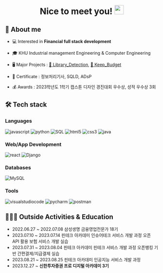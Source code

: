 <h1 align="center">Nice to meet you! <img width="30px" src="https://raw.githubusercontent.com/iampavangandhi/iampavangandhi/master/gifs/Hi.gif"></h1>
<h2>🎤 About me</h2>

- 💻 Interested in **Financial full stack development**

- 🎓 KHU Industrial management Engineering & Computer Engineering

- 🖥 Major Projects : <a href="https://github.com/kkh0331/Library_Detection">📓 Library_Detection</a>, <a href="https://github.com/kkh0331/Keep_Budget"> 🏦 Keep_Budget</a>

- 🪪 Certificate : 정보처리기사, SQLD, ADsP

- 💰 Awards : 2023학년도 1학기 캡스톤 디자인 경진대회 우수상, 성적 우수상 3회

<h2>🛠 Tech stack</h2>
<h3>Languages</h3>
<p>
     <img src="https://img.shields.io/badge/Javascript-F7DF1E.svg?style=for-the-badge&logo=javascript&logoColor=black" alt="javascript"/>
    <img src="https://img.shields.io/badge/python-3776AB.svg?style=for-the-badge&logo=python&logoColor=white" alt="python"/>
     <img alt="SQL" src="https://img.shields.io/badge/SQL%20-%23025E8C.svg?style=for-the-badge&logo=amazon-dynamodb&logoColor=white">
     <img src="https://img.shields.io/badge/html-E34F26.svg?style=for-the-badge&logo=html5&logoColor=white" alt="html5"/> 
     <img src="https://img.shields.io/badge/css-1572B6.svg?style=for-the-badge&logo=css3&logoColor=white" alt="css3"/>
     <img src="https://img.shields.io/badge/java-007396.svg?style=for-the-badge&logo=java&logoColor=white" alt="java"/>
</p>

<h3>Web/App Development</h3>
<p>
    <img src="https://img.shields.io/badge/reactjs-61DAFB.svg?style=for-the-badge&logo=react&logoColor=black" alt="react"/>
    <img alt="Django" src="https://img.shields.io/badge/Django-092E20?style=for-the-badge&logo=django&logoColor=white">
</p>

<h3>Databases</h3>
<p>
    <img alt="MySQL" src="https://img.shields.io/badge/MySQL-00000F?style=for-the-badge&logo=mysql&logoColor=white">
</p>

<h3>Tools</h3>
<p>
    <img src="https://img.shields.io/badge/visual studio code-007ACC.svg?style=for-the-badge&logo=visualstudiocode&logoColor=white" alt="visualstudiocode"/>
    <img alt="pycharm" src="https://img.shields.io/badge/pycharm-000000?style=for-the-badge&logo=pycharm&logoColor=white"/>
    <img alt="postman" src="https://img.shields.io/badge/postman-FF6C37?style=for-the-badge&logo=postman&logoColor=white"/>
</p>

<h2>👨🏻‍💻 Outside Activities & Education </h2>

- 2022.06.27 ~ 2022.07.08 삼성생명 금융영업전문가 18기
- 2023.07.10 ~ 2023.07.14 핀테크 아카데미 인슈어테크 서비스 개발 과정 오픈 API 활용 보험 서비스 개발 실습
- 2023.07.31 ~ 2023.08.04 핀테크 아카데미 핀테크 서비스 개발 과정 오픈뱅킹 기반 간편결제/지급결제 실습
- 2023.08.21 ~ 2023.08.25 핀테크 아카데미 인공지능 서비스 개발 과정
- 2023.12.27 ~ **신한투자증권 프로 디지털 아카데미 3기**
